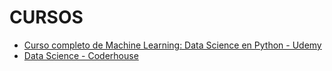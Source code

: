 # CURSOS

* [Curso completo de Machine Learning: Data Science en Python - Udemy](./ds-machine-learning/)
* [Data Science - Coderhouse](./data-science-ch/)
